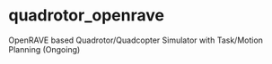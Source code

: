 # quadrotor_openrave
OpenRAVE based Quadrotor/Quadcopter Simulator with Task/Motion Planning (Ongoing)
